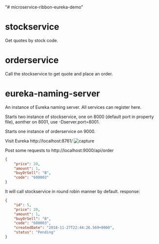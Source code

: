 "# microservice-ribbon-eureka-demo" 
# stockservice
Get quotes by stock code. 

# orderservice
Call the stockservice to get quote and place an order.

# eureka-naming-server
An instance of Eureka naming server. All services can register here.

Starts two instance of stockservice, one on 8000 (default port in property file), aonther on 8001, use -Dserver.port=8001.

Starts one instance of orderservice on 9000.

Visit Eureka http://localhost:8761/
![capture](https://user-images.githubusercontent.com/2106362/49117666-c3986100-f2a1-11e8-9c5a-651e05389abf.JPG)

Post some requests to http://localhost:9000/api/order
```json
{
    "price": 20,
    "amount": 1,
    "buyOrSell": "B",
    "code": "600003"
}
```

It will call stockservice in round robin manner by default. response:
```json
{
    "id": 5,
    "price": 20,
    "amount": 1,
    "buyOrSell": "B",
    "code": "600003",
    "createdDate": "2018-11-27T22:44:26.569+0000",
    "status": "Pending"
}
```
